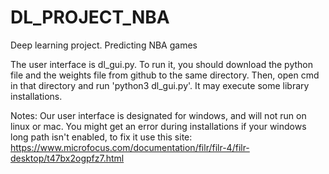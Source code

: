 # DL_PROJECT_NBA
Deep learning project. Predicting NBA games

The user interface is dl_gui.py.
To run it, you should download the python file and the weights file from github to the same directory.
Then, open cmd in that directory and run 'python3 dl_gui.py'.
It may execute some library installations.

Notes:
Our user interface is designated for windows, and will not run on linux or mac.
You might get an error during installations if your windows long path isn't enabled, to fix it use this site: 
https://www.microfocus.com/documentation/filr/filr-4/filr-desktop/t47bx2ogpfz7.html
